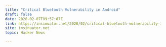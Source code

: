```yaml
---
title: "Critical Bluetooth Vulnerability in Android"
draft: false
date: 2020-02-07T09:57:07Z
link: https://insinuator.net/2020/02/critical-bluetooth-vulnerability-in-android-cve-2020-0022/?utm_medium=RSS&utm_source=hune
site: insinuator.net
topic: Hacker News  

---
```

